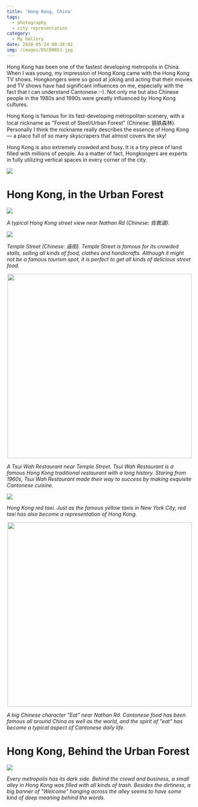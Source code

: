 ```yaml
---
title: 'Hong Kong, China'
tags:
  - photography
  - city representation
category:
  - My Gallery
date: 2020-05-24 00:38:02
img: /images/DSC00851.jpg
---
```



Hong Kong has been one of the fastest developing metropolis in China. When I was young, my impression of Hong Kong came with the Hong Kong TV shows. Hongkongers were so good at joking and acting that their movies and TV shows have had significant influences on me, especially with the fact that I can understand Cantonese :-). Not only me but also Chinese people in the 1980s and 1990s were greatly influenced by Hong Kong cultures.

Hong Kong is famous for its fast-developing metropolitan scenery, with a local nickname as "Forest of Steel/Urban Forest" (Chinese: 钢铁森林). Personally I think the nickname really describes the essence of Hong Kong &mdash; a place full of so many skyscrapers that almost covers the sky!

Hong Kong is also extremely crowded and busy. It is a tiny piece of land filled with millions of people. As a matter of fact, Hongkongers are experts in fully utilizing vertical spaces in every corner of the city.

![](/images/DSC00804.jpg)

<!-- more -->

# Hong Kong, in the Urban Forest

![](/images/DSC00816.jpg)

*A typical Hong Kong street view near Nathan Rd (Chinese: 佐敦道).*

![](/images/DSC00851.jpg)

*Temple Street (Chinese: 庙街). Temple Street is famous for its crowded stalls, selling all kinds of food, clothes and handicrafts. Although it might not be a famous tourism spot, it is perfect to get all kinds of delicious street food.*

<p align="center">
    <img src="/images/DSC01023.jpg" alt="" width="500">

*A Tsui Wah Restaurant near Temple Street. Tsui Wah Restaurant is a famous Hong Kong traditional restaurant with a long history. Staring from 1960s, Tsui Wah Restaurant made their way to success by making exquisite Cantonese cuisine.*

![](/images/DSC01157.jpg)

*Hong Kong red taxi. Just as the famous yellow taxis in New York City, red taxi has also become a representation of Hong Kong.*

<p align="center">
    <img src="/images/DSC01042.jpg" alt="" width="500">

*A big Chinese character "Eat" near Nathan Rd. Cantonese food has been famous all around China as well as the world, and the spirit of "eat" has become a typical aspect of Cantonese daily life.*

# Hong Kong, Behind the Urban Forest

![](/images/DSC01035post.jpg)

*Every metropolis has its dark side. Behind the crowd and business, a small alley in Hong Kong was filled with all kinds of trash. Besides the dirtiness, a big banner of "Welcome" hanging across the alley seems to have some kind of deep meaning behind the words.*

